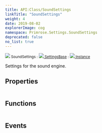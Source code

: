 ```yaml
---
title: API:Class/SoundSettings
linkTitle: "SoundSettings"
weight: 4
date: 2019-08-02
explorerImage: cog
namespace: Primrose.Settings.SoundSettings
deprecated: false
no_list: true
---
```

<small class="inheritance">
<span class="" href="/docs/api-reference/Class/SoundSettings"><img src="/icons/silk/cog.png"/>&nbsp;SoundSettings</span>&nbsp;:&nbsp;<a class="" href="/docs/api-reference/Class/SettingsBase"><img src="/icons/silk/cog.png"/>&nbsp;SettingsBase</a>&nbsp;:&nbsp;<a class="" href="/docs/api-reference/Class/Instance"><img src="/icons/silk/default.png"/>&nbsp;Instance</a></small>
<p class="summary">

Settings for the sound engine.

</p>
 
## Properties
 
<table class="studiohide">
<tbody>
</tbody>
</table>
 
## Functions
 
<table class="studiohide">
<tbody>
</tbody>
</table>
 
## Events
 
<table class="studiohide">
<tbody>
</tbody>
</table>
<b>
</b>
<div class="inheritors">
<ul class="root">
</ul>
</div>
